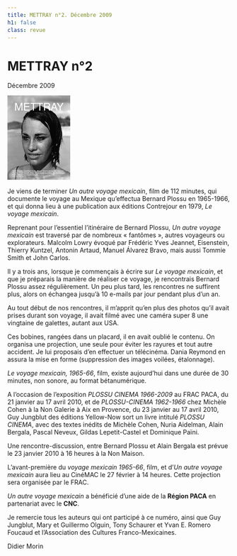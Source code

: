 ```yaml
---
title: METTRAY n°2. Décembre 2009
h1: false
class: revue
---
```


# METTRAY n°2

<span class="date">Décembre 2009</span>

<img class="right" src="/files/mettray12.png" alt="METTRAY n°2. Décembre 2009.">

Je viens de terminer *Un autre voyage mexicain*, film de 112 minutes, qui documente le voyage au Mexique qu’effectua Bernard Plossu en 1965-1966, et qui donna lieu à une publication aux éditions Contrejour en 1979, *Le voyage mexicain*.

Reprenant pour l’essentiel l’itinéraire de Bernard Plossu, *Un autre voyage mexicain* est traversé par de nombreux « fantômes », autres voyageurs ou explorateurs. Malcolm Lowry évoqué par Frédéric Yves Jeannet, Eisenstein, Thierry Kuntzel, Antonin Artaud, Manuel Álvarez Bravo, mais aussi Tommie Smith et John Carlos.

Il y a trois ans, lorsque je commençais à écrire sur *Le voyage mexicain*, et que je préparais la manière de réaliser ce voyage, je rencontrais Bernard Plossu assez régulièrement. Un peu plus tard, les rencontres ne suffirent plus, alors on échangea jusqu’à 10 e-mails par jour pendant plus d’un an.

Au tout début de nos rencontres, il m’apprit qu’en plus des photos qu’il avait prises durant son voyage, il avait filmé avec une caméra super 8 une vingtaine de galettes, autant aux USA.

Ces bobines, rangées dans un placard, il en avait oublié le contenu. On organisa une projection, une seule pour éviter les rayures et tout autre accident. Je lui proposais d’en effectuer un télécinéma. Dania Reymond en assura la mise en forme (suppression des images voilées, étalonnage).

*Le voyage mexicain, 1965-66*, film, existe aujourd’hui dans une durée de 30 minutes, non sonore, au format bétanumérique.

A l’occasion de l’exposition *PLOSSU CINEMA 1966-2009* au FRAC PACA, du 21 janvier au 17 avril 2010, et de *PLOSSU-CINEMA 1962-1966* chez Michèle Cohen à la Non Galerie à Aix en Provence, du 23 janvier au 17 avril 2010, Guy Jungblut des éditions Yellow-Now sort un livre intitulé *PLOSSU CINEMA*, avec des textes inédits de Michèle Cohen, Nuria Aidelman, Alain Bergala, Pascal Neveux, Gildas Lepetit-Castel et Dominique Païni.

Une rencontre-discussion, entre Bernard Plossu et Alain Bergala est prévue le 23 janvier 2010 à 16 heures à la Non Maison.

L’avant-première du *voyage mexicain 1965-66*, film, et d’*Un autre voyage mexicain* aura lieu au CinéMAC le 27 février à 14 heures. Cette projection sera organisée par le FRAC.

*Un autre voyage mexicain* a bénéficié d’une aide de la **Région PACA** en partenariat avec le **CNC**.

Je remercie tous les auteurs qui ont participé à ce numéro, ainsi que Guy Jungblut, Mary et Guillermo Olguin, Tony Schaurer et Yvan E. Romero Foucaud et l’Association des Cultures Franco-Mexicaines.

Didier Morin
